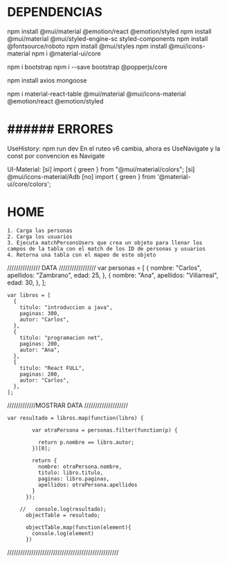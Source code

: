 # DEPENDENCIAS

npm install @mui/material @emotion/react @emotion/styled
npm install @mui/material @mui/styled-engine-sc styled-components
npm install @fontsource/roboto
npm install @mui/styles
npm install @mui/icons-material
npm i @material-ui/core

npm i bootstrap
npm i --save bootstrap @popperjs/core

npm install axios mongoose

npm i material-react-table @mui/material @mui/icons-material @emotion/react @emotion/styled

# ###### ERRORES

UseHistory:
npm run dev
En el ruteo v6 cambia, ahora es UseNavigate y la const por convencion es Navigate

UI-Material:
[si] import { green } from "@mui/material/colors";
[si] @mui/icons-material/Adb
[no] import { green } from '@material-ui/core/colors';

# HOME

    1. Carga las personas
    2. Carga los usuarios
    3. Ejecuta matchPersonsUsers que crea un objeto para llenar los       campos de la tabla con el match de los ID de personas y usuarios
    4. Retorna una tabla con el mapeo de este objeto

/////////////// DATA /////////////////
var personas = [
{
nombre: "Carlos",
apellidos: "Zambrano",
edad: 25,
},
{
nombre: "Ana",
apellidos: "Villarreal",
edad: 30,
},
];

    var libros = [
      {
        titulo: "introduccion a java",
        paginas: 300,
        autor: "Carlos",
      },
      {
        titulo: "programacion net",
        paginas: 200,
        autor: "Ana",
      },
      {
        titulo: "React FULL",
        paginas: 200,
        autor: "Carlos",
      },
    ];

/////////////MOSTRAR DATA ////////////////////

    var resultado = libros.map(function(libro) {

            var otraPersona = personas.filter(function(p) {

              return p.nombre == libro.autor;
            })[0];

            return {
              nombre: otraPersona.nombre,
              titulo: libro.titulo,
              paginas: libro.paginas,
              apellidos: otraPersona.apellidos
            }
          });

        //   console.log(resultado);
          objectTable = resultado;

          objectTable.map(function(element){
            console.log(element)
          })

///////////////////////////////////////////////////
